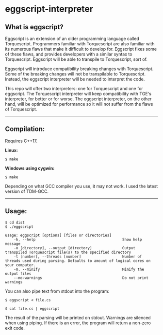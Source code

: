 # eggscript-interpreter
## What is eggscript?
Eggscript is an extension of an older programming language called Torquescript. Programmers familiar with Torquescript are also familiar with its numerous flaws that make it difficult to develop for. Eggscript fixes some of these flaws, and provides developers with a similar syntax to Torquescript. Eggscript will be able to transpile to Torquescript, sort of.  

Eggscript will introduce compatibility breaking changes with Torquescript. Some of the breaking changes will not be transpilable to Torquescript. Instead, the eggscript interpreter will be needed to interpret the code.

This repo will offer two interpreters: one for Torquescript and one for eggscript. The Torquescript interpreter will keep compatibility with TGE's interpreter, for better or for worse. The eggscript interpreter, on the other hand, will be optimized for performance so it will not suffer from the flaws of Torquescript.

---
## Compilation:
Requires C++17.

**Linux:**
```
$ make
```

**Windows using cygwin:**
```
$ make
```
Depending on what GCC compiler you use, it may not work. I used the latest version of TDM-GCC.

---

## Usage:
```
$ cd dist
$ ./eggscript

usage: eggscript [options] [files or directories]
    -h, --help                                        Show help message
    -o [directory], --output [directory]              Output transpiled Torquescript file(s) to the specified directory
    -t [number], --threads [number]                   Number of threads used during parsing. Defaults to amount of logical cores on your computer.
    -m, --minify                                      Minify the output files
    --no-warnings                                     Do not print warnings
```
You can also pipe text from stdout into the program:
```
$ eggscript < file.cs
```
```
$ cat file.cs | eggscript
```
The result of the parsing will be printed on stdout. Warnings are silenced when using piping. If there is an error, the program will return a non-zero exit code.